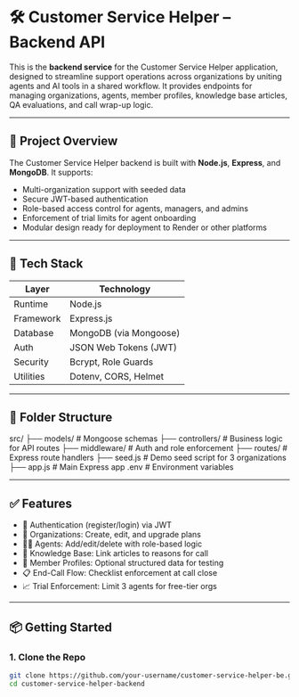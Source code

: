 # 🛠️ Customer Service Helper – Backend API

This is the **backend service** for the Customer Service Helper application, designed to streamline support operations across organizations by uniting agents and AI tools in a shared workflow. It provides endpoints for managing organizations, agents, member profiles, knowledge base articles, QA evaluations, and call wrap-up logic.

---

## 🚀 Project Overview

The Customer Service Helper backend is built with **Node.js**, **Express**, and **MongoDB**. It supports:

- Multi-organization support with seeded data
- Secure JWT-based authentication
- Role-based access control for agents, managers, and admins
- Enforcement of trial limits for agent onboarding
- Modular design ready for deployment to Render or other platforms

---

## 🧪 Tech Stack

| Layer       | Technology             |
|------------|------------------------|
| Runtime     | Node.js                |
| Framework   | Express.js             |
| Database    | MongoDB (via Mongoose) |
| Auth        | JSON Web Tokens (JWT)  |
| Security    | Bcrypt, Role Guards    |
| Utilities   | Dotenv, CORS, Helmet   |

---

## 📁 Folder Structure
src/ ├── models/           # Mongoose schemas ├── controllers/      # Business logic for API routes ├── middleware/       # Auth and role enforcement ├── routes/           # Express route handlers ├── seed.js           # Demo seed script for 3 organizations ├── app.js            # Main Express app .env                  # Environment variables



---

## ✅ Features

- 🔐 Authentication (register/login) via JWT
- 🏢 Organizations: Create, edit, and upgrade plans
- 🧑‍💼 Agents: Add/edit/delete with role-based logic
- 🧾 Knowledge Base: Link articles to reasons for call
- 🧍 Member Profiles: Optional structured data for testing
- 📋 End-Call Flow: Checklist enforcement at call close
- 📈 Trial Enforcement: Limit 3 agents for free-tier orgs

---

## 📦 Getting Started

### 1. Clone the Repo

```bash
git clone https://github.com/your-username/customer-service-helper-be.git
cd customer-service-helper-backend